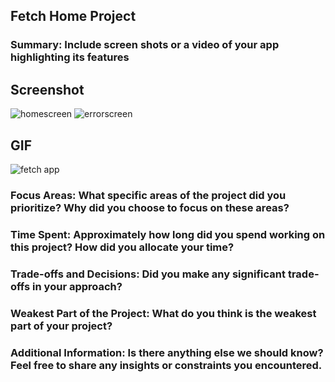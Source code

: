 ## Fetch Home Project

### Summary: Include screen shots or a video of your app highlighting its features

## Screenshot
![homescreen](Asset/homescreen.png) ![errorscreen](Asset/errorscreen.png)

## GIF
![fetch app](Asset/app.gif)

### Focus Areas: What specific areas of the project did you prioritize? Why did you choose to focus on these areas?

### Time Spent: Approximately how long did you spend working on this project? How did you allocate your time?

### Trade-offs and Decisions: Did you make any significant trade-offs in your approach?

### Weakest Part of the Project: What do you think is the weakest part of your project?

### Additional Information: Is there anything else we should know? Feel free to share any insights or constraints you encountered.

